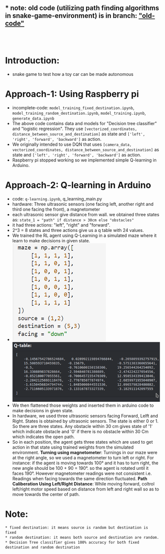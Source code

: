 ## * **note: old code (utilizing path finding algorithms in snake-game-environment) is in branch: ["old-code"](https://github.com/AGI-RESEARCH-SEC/snake-game-env/tree/old-code)**

<br>
<br>

# Introduction:
 * snake game to test how a toy car can be made autonomous

# Approach-1: Using Raspberry pi
* incomplete-code: `model_training_fixed_destination.ipynb`, `model_training_random_destination.ipynb`, `model_training.ipynb`, `generate_data.ipynb`
* The above code contains data and models for "Decision tree classifier" and "logistic regression". They use `[vectorized_coordinates, distance_between_source_and_destination]` as state and `['left', 'right', 'forward', 'backward']` as action.
* We originally intended to use DQN that uses `[camera_data, vectorized_coordinates, distance_between_source_and_destination]` as state and `['left', 'right', 'forward', 'backward']` as action.
* Raspberry pi stopped working so we implemented simple Q-learning in Arduino.

# Approach-2: Q-learning in Arduino
* code: `q-learning.ipynb`, q_learning_main.py
* hardware: Three ultrasonic sensors (one facing left, another right and third one facing the front), a magnetometer
* each ultrasonic sensor give distance from wall. we obtained three states as: `state_1 = "path" if distance > 30cm else "obstacles"`
* it had three actions: "left", "right" and "forward".
* 2^3 = 8 states and three actions give us a q table with 24 values.
* We trained the RL agent using Q-Learning in a simulated maze where it learn to make decisions in given state.
* ![maze_image](images/maze.webp)![maze_image](images/trained_q_table.png)
* We then flattened those weights and inserted them in arduino code to make decisions in given state.
* In hardware, we used three ultrasonic sensors facing Forward, Lelft and Right. States is obtained by ultrasonic sensors. The state is either 0 or 1. So there are three states. Any obstacle within 30 cm gives state of '1' which indicate obstacle and '0' if there is no obstacle within 30 Cm which indicates the open path.
* So in each position, the agent gets three states which are used to get action in that state using trained weights from the simulated environment.
**Turning using magnetometer**: Turnings in our maze were at the right angle, so we used a magnetometer to turn left or right. For instance: if the agent is moving towards 100° and it has to turn right, the new angle should be 100 + 90 = 190°. so the agent is rotated until it faces 190°. However magnetometer readings were not consistent i.e. Readings when facing towards the same direction fluctuated.
**Path Caliberation Using Left/Right Distance**: While moving forward, coltrol left/right motor speed based on distance from left and right wall so as to move towards the center of path.

# Note:
    * fixed destination: it means source is random but destination is fixed
    * random destination: it means both source and destination are random.
    * Decision Tree classifier gives 100% accuracy for both fixed destination and random destination
